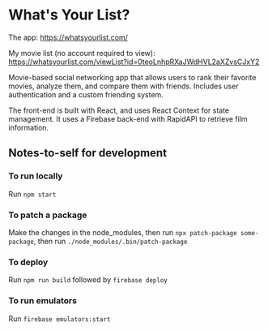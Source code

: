 # What's Your List?

The app: https://whatsyourlist.com/

My movie list (no account required to view): https://whatsyourlist.com/viewList?id=0teoLnhpRXaJWdHVL2aXZvsCJxY2

Movie-based social networking app that allows users to rank their favorite movies, analyze them, and compare them with friends. Includes user authentication and a custom friending system. 

The front-end is built with React, and uses React Context for state management. It uses a Firebase back-end with RapidAPI to retrieve film information.

## Notes-to-self for development

### To run locally

Run `npm start`

### To patch a package

Make the changes in the node_modules,
then run `npx patch-package some-package`,
then run `./node_modules/.bin/patch-package`

### To deploy

Run `npm run build` followed by `firebase deploy`

### To run emulators

Run `firebase emulators:start`
